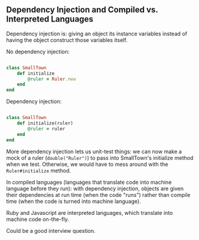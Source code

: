 ## Dependency Injection and Compiled vs. Interpreted Languages

Dependency injection is: giving an object its instance variables instead of having the object construct those variables itself.

No dependency injection:

```ruby

class SmallTown
	def initialize
		@ruler = Ruler.new
	end
end
```

Dependency injection:

```ruby

class SmallTown
	def initialize(ruler)
		@ruler = ruler
	end
end
```

More dependency injection lets us unit-test things: we can now make a mock of a ruler (`double("Ruler")`) to pass into SmallTown's initialize method when we test.  Otherwise, we would have to mess around with the `Ruler#initialize` method.

In compiled languages (languages that translate code into machine language before they run): with dependency injection, objects are given their dependencies at run time (when the code "runs") rather than compile time (when the code is turned into machine language).  

Ruby and Javascript are interpreted languages, which translate into machine code on-the-fly.

Could be a good interview question.